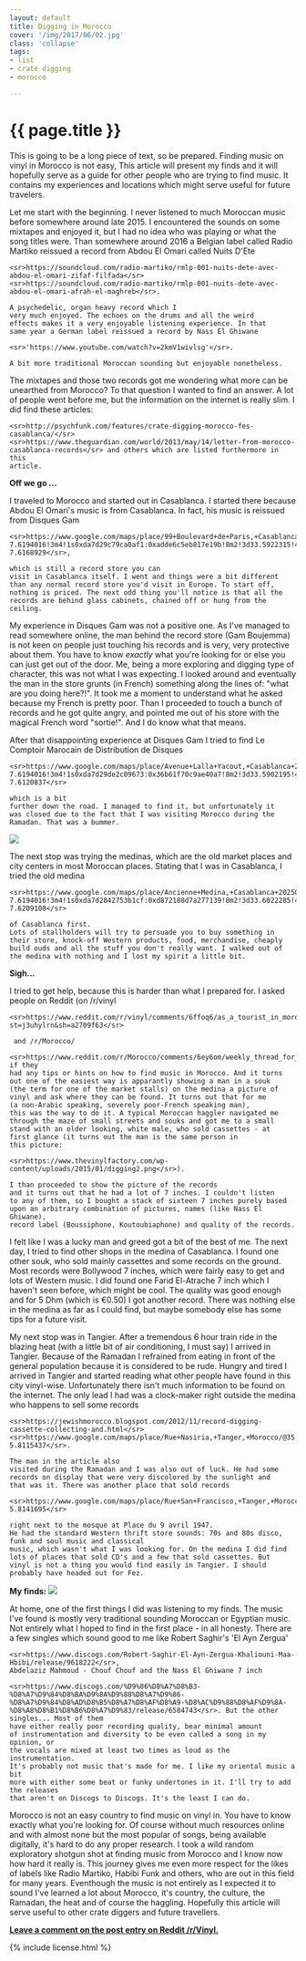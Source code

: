 ```yaml
---
layout: default
title: Digging in Morocco
cover: '/img/2017/06/02.jpg'
class: 'collapse'
tags:
- list
- crate digging
- morocco

---
```


<div class='pg post'>
  <h1>{{ page.title }}</h1>
  <p>
    This is going to be a long piece of text, so be prepared. Finding
    music on vinyl in Morocco is not easy,  This article will present my
    finds and it will hopefully serve as a guide for other
    people who are trying to find music. It contains my experiences and
    locations which might serve useful for future travelers.
  </p>
  <p>
    Let me start with the beginning. I never listened to much Moroccan music
    before somewhere around late 2015. I encountered the sounds on some
    mixtapes and enjoyed it, but I had no idea who was
    playing or
    what the song titles were. Than somewhere around 2016 a Belgian
    label called Radio Martiko reissued a record from Abdou El Omari
    called Nuits D'Ete

    <sr>https://soundcloud.com/radio-martiko/rmlp-001-nuits-dete-avec-abdou-el-omari-zifaf-filfada</sr>
    <sr>https://soundcloud.com/radio-martiko/rmlp-001-nuits-dete-avec-abdou-el-omari-afrah-el-maghreb</sr>.

    A psychedelic, organ heavy record which I
    very much enjoyed. The echoes on the drums and all the weird
    effects makes it a very enjoyable listening experience. In that
    same year a German label reissued a record by Nass El Ghiwane

    <sr>'https://www.youtube.com/watch?v=2kmV1wivlsg'</sr>.

    A bit more traditional Moroccan sounding but enjoyable nonetheless.
  </p>
  <p>
    The mixtapes and those two records got me wondering what more can be
    unearthed from Morocco?
    To that question I wanted to find an answer. A lot of people
    went before me, but the information on the internet is really slim.
    I did find these articles:

    <sr>http://psychfunk.com/features/crate-digging-morocco-fes-casablanca/</sr>
    <sr>https://www.theguardian.com/world/2013/may/14/letter-from-morocco-casablanca-records</sr> and others which are listed furthermore in this
    article.
  </p>

  <strong>Off we go ... </strong>
  <p>
    I traveled to Morocco and started out in Casablanca. I started there
    because Abdou El Omari's music is from Casablanca. In fact, his music
    is reissued from Disques Gam

    <sr>https://www.google.com/maps/place/99+Boulevard+de+Paris,+Casablanca+20250,+Morocco/@33.5931058,-7.6215903,17z/data=!4m13!1m7!3m6!1s0xda7d29b1d24c911:0x9db70758bd6ccf90!2sBoulevard+de+Paris,+Casablanca+20250,+Morocco!3b1!8m2!3d33.5931014!4d-7.6194016!3m4!1s0xda7d29c79ca0af1:0xadde6c5eb817e19b!8m2!3d33.5922315!4d-7.6168929</sr>,

    which is still a record store you can
    visit in Casablanca itself. I went and things were a bit different
    than any normal record store you'd visit in Europe. To start off,
    nothing is priced. The next odd thing you'll notice is that all the
    records are behind glass cabinets, chained off or hung from the
    ceiling.
  </p>
  <p>
    My experience in Disques Gam was not a positive one. As I've managed
    to read somewhere online, the man behind the record
    store (Gam Boujemma) is not keen on people just touching his records and
    is very, very protective about them. You
    have to know <i>exactly</i> what you're looking for or else you can
    just get out of the door. Me, being a more exploring and digging type
    of character, this was not what I was expecting. I looked around and
    eventually the man in the store grunts (in French) something along
    the lines of: "what are you doing here?!". It took me a moment to
    understand what he asked because my French is pretty poor. Than I
    proceeded to touch a bunch of records and he got quite angry, and
    pointed me out of his store with the magical French word "sortie!".
    And I do know what that means.
  </p>
  <p>
    After that disappointing experience at Disques Gam I tried to find
    Le Comptoir Marocain de Distribution de Disques

    <sr>https://www.google.com/maps/place/Avenue+Lalla+Yacout,+Casablanca+20250,+Morocco/@33.5907286,-7.6156143,17z/data=!4m13!1m7!3m6!1s0xda7d29b1d24c911:0x9db70758bd6ccf90!2sBoulevard+de+Paris,+Casablanca+20250,+Morocco!3b1!8m2!3d33.5931014!4d-7.6194016!3m4!1s0xda7d29de2c09673:0x36b61f70c9ae40a7!8m2!3d33.5902195!4d-7.6120837</sr>

    which is a bit
    further down the road. I managed to find it, but unfortunately it
    was closed due to the fact that I was visiting Morocco during the
    Ramadan. That was a bummer.

  </p>
  <img src='/img/2017/06/01.jpg'/>
  <p>
    The next stop was trying the medinas, which are the old market
    places and city centers in most Moroccan places. Stating that
    I was in Casablanca, I tried the old medina

    <sr>https://www.google.com/maps/place/Ancienne+Medina,+Casablanca+20250,+Morocco/@33.6009926,-7.6258712,16z/data=!3m1!4b1!4m13!1m7!3m6!1s0xda7d29b1d24c911:0x9db70758bd6ccf90!2sBoulevard+de+Paris,+Casablanca+20250,+Morocco!3b1!8m2!3d33.5931014!4d-7.6194016!3m4!1s0xda7d2842753b1cf:0xd872188d7a277139!8m2!3d33.6022285!4d-7.6209108</sr>

    of Casablanca first.
    Lots of stallholders will try to persuade you to buy something in
    their store, knock-off Western products, food, merchandise, cheaply
    build ouds and all the stuff you don't really want. I walked out of
    the medina with nothing and I lost my spirit a little bit.
  </p>
  <strong>Sigh...</strong>
  <p>
    I tried to get help, because this is harder than what I prepared for.
    I asked people on Reddit (on /r/vinyl

    <sr>https://www.reddit.com/r/vinyl/comments/6ffoq6/as_a_tourist_in_morocco_where_would_i_find_vinyl/?st=j3uhylrn&sh=a2709f63</sr>

     and /r/Morocco/

    <sr>https://www.reddit.com/r/Morocco/comments/6ey6om/weekly_thread_for_travel_related_questions/died3fq/</sr>) if they
    had any tips or hints on how to find music in Morocco. And it turns
    out one of the easiest way is apparantly showing a man in a souk
    (the term for one of the market stalls) on the medina a picture of
    vinyl and ask where they can be found. It turns out that for me
    (a non-Arabic speaking, severely poor-French speaking man),
    this was the way to do it. A typical Moroccan haggler navigated me
    through the maze of small streets and souks and got me to a small
    stand with an older looking, white male, who sold cassettes - at
    first glance (it turns out the man is the same person in
    this picture:

    <sr>https://www.thevinylfactory.com/wp-content/uploads/2015/01/digging2.png</sr>).

    I than proceeded to show the picture of the records
    and it turns out that he had a lot of 7 inches. I couldn't listen
    to any of them, so I bought a stack of sixteen 7 inches purely based
    upon an arbitrary combination of pictures, names (like Nass El Ghiwane),
    record label (Boussiphone, Koutoubiaphone) and quality of the records.
  </p>
  <p>
    I felt like I was a lucky man and greed got a bit of the best of me.
    The next day, I tried to find other shops in the medina of
    Casablanca. I found one other souk, who sold mainly cassettes and
    some records on the ground. Most records were Bollywood 7
    inches, which were fairly easy to get and lots of Western music.
    I did found one Farid El-Atrache 7 inch which I haven't seen
    before, which might be cool. The quality was good enough and
    for 5 Dhm (which is &euro;0.50) I got another record. There was
    nothing else in the medina as far as I could find, but maybe somebody
    else has some tips for a future visit.
  </p>
  <p>
    My next stop was in Tangier. After a tremendous 6 hour train ride
    in the blazing heat (with a little bit of air conditioning, I
    must say) I arrived in Tangier. Because of the Ramadan I refrained
    from eating in front of the general population because it is
    considered to be rude. Hungry and tired I arrived in Tangier and
    started reading what other people have found in this city vinyl-wise.
    Unfortunately there isn't much information to be found on the
    internet. The only lead I had was a clock-maker right outside
    the medina
    who happens to sell some records

    <sr>https://jewishmorocco.blogspot.com/2012/11/record-digging-cassette-collecting-and.html</sr>
    <sr>https://www.google.com/maps/place/Rue+Nasiria,+Tanger,+Morocco/@35.7858934,-5.8120909,19z/data=!3m1!4b1!4m5!3m4!1s0xd0c7f527f923205:0x746edd383fc74e92!8m2!3d35.7858923!4d-5.8115437</sr>.

    The man in the article also
    visited during the Ramadan and I was also out of luck. He had some
    records on display that were very discolored by the sunlight and
    that was it. There was another place that sold records

    <sr>https://www.google.com/maps/place/Rue+San+Francisco,+Tanger,+Morocco/@35.7842848,-5.8156549,17z/data=!4m5!3m4!1s0xd0c7f52cb762073:0xffd425c6556141c!8m2!3d35.7841482!4d-5.8141695</sr>

    right next to the mosque at Place du 9 avril 1947.
    He had the standard Western thrift store sounds: 70s and 80s disco,
    funk and soul music and classical
    music, which wasn't what I was looking for. On the medina I did find
    lots of places that sold CD's and a few that sold cassettes. But
    vinyl is not a thing you would find easily in Tangier. I should
    probably have headed out for Fez.
  </p>

  <strong>My finds:</strong>
  <img src='/img/2017/06/02.jpg'/>
  <p>
    At home, one of the first things I did was listening to my finds. The music
    I've found is mostly very
    traditional sounding Moroccan or Egyptian music. Not entirely what I
    hoped to find in the first place - in all honesty. There are a few singles
    which sound good to me like Robert Saghir's 'El Ayn Zergua'

    <sr>https://www.discogs.com/Robert-Saghir-El-Ayn-Zergua-Khaliouni-Maa-Hbibi/release/9618222</sr>,
    Abdelaziz Mahmoud - Chouf Chouf and the Nass El Ghiwane 7 inch

    <sr>https://www.discogs.com/%D9%86%D8%A7%D8%B3-%D8%A7%D9%84%D8%BA%D9%8A%D9%88%D8%A7%D9%86-%D8%A7%D9%84%D8%AD%D8%B5%D8%A7%D8%AF%D8%A9-%D8%AC%D9%88%D8%AF%D9%8A-%D8%A8%D8%B1%D8%B6%D8%A7%D9%83/release/6584743</sr>. But the other singles... Most of them
    have either really poor recording quality, bear minimal amount
    of instrumentation and diversity to be even called a song in my opinion, or
    the vocals are mixed at least two times as loud as the instrumentation.
    It's probably not music that's made for me. I like my oriental music a bit
    more with either some beat or funky undertones in it. I'll try to add the releases
    that aren't on Discogs to Discogs. It's the least I can do.
  </p>

  <p>
    Morocco is not an easy country to find music on vinyl in. You have to know
    exactly what you're looking for. Of course without much resources online and with
    almost none but the most popular of songs, being available digitally,
    it's hard to do any proper research. I took a wild random exploratory shotgun shot
    at finding music from Morocco and I know now how hard it really is. This
    journey gives me even more respect for the likes of labels like Radio
    Martiko, Habibi Funk and others, who are out in this field for many years.
    Eventhough the music is not entirely as I expected it to sound I've learned
    a lot about Morocco, it's country, the culture, the Ramadan,
    the heat and of course the haggling. Hopefully this article will serve
    useful to other crate diggers and future travellers.
  </p>
  <p>
    <strong>
      <a href='https://www.reddit.com/r/vinyl/comments/6hdt2z/digging_in_morocco/?st=j3y6n0ri&sh=f1c716bf' target='_blank'>Leave a comment on the post entry on Reddit /r/Vinyl.</a>
    </strong>
  </p>
</div>

<div class='pg post'>
  {% include license.html %}
</div>
